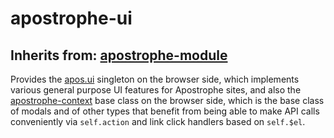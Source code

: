 # apostrophe-ui
## Inherits from: [apostrophe-module](../apostrophe-module/README.md)
Provides the [apos.ui](/reference/modules/apostrophe-ui/browser-apostrophe-ui.md) singleton on the browser side, which
implements various general purpose UI features for Apostrophe sites, and also
the [apostrophe-context](/reference/modules/apostrophe-utils/browser-apostrophe-context.md) base class on the browser side,
which is the base class of modals and of other types that benefit from being
able to make API calls conveniently via `self.action` and link click handlers based on
`self.$el`.


